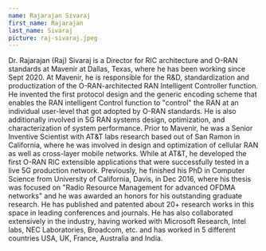 ```yaml
---
name: Rajarajan Sivaraj
first_name: Rajarajan
last_name: Sivaraj
picture: raj-sivaraj.jpeg
---
```



Dr. Rajarajan (Raj) Sivaraj is a Director for RIC architecture and O-RAN standards at Mavenir at Dallas, Texas, where he has been working since Sept 2020. At Mavenir, he is responsible for the R&D, standardization and productization of the O-RAN-architected RAN Intelligent Controller function. He invented the first protocol design and the generic encoding scheme that enables the RAN intelligent Control function to "control" the RAN at an individual user-level that got adopted by O-RAN standards. He is also additionally involved in 5G RAN systems design, optimization, and characterization of system performance. Prior to Mavenir, he was a Senior Inventive Scientist with AT&T labs research based out of San Ramon in California, where he was involved in design and optimization of cellular RAN as well as cross-layer mobile networks. While at AT&T, he developed the first O-RAN RIC extensible applications that were successfully tested in a live 5G production network. Previously, he finished his PhD in Computer Science from University of California, Davis, in Dec 2016, where his thesis was focused on "Radio Resource Management for advanced OFDMA networks" and he was awarded an honors for his outstanding graduate research. He has published and patented about 20+ research works in this space in leading conferences and journals. He has also collaborated extensively in the industry, having worked with Microsoft Research, Intel labs, NEC Laboratories, Broadcom, etc. and has worked in 5 different countries USA, UK, France, Australia and India.